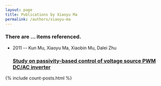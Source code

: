 ```yaml
---
layout: page
title: Publications by Xiaoyu Ma
permalink: /authors/xiaoyu-ma
---
```


<h3 id="number-posts">There are ... items referenced.</h3>
<ul class="post-list">
<li><span class='post-meta'>2011 -- Kun Mu, Xiaoyu Ma, Xiaobin Mu, Dalei Zhu</span><h3><a class='post-link' href="{{ site.baseurl }}/study-on-passivity-based-control-of-voltage-source-pwm-dc-ac-inverter">Study on passivity-based control of voltage source PWM DC/AC inverter</a></h3></li>

</ul>
{% include count-posts.html %}
